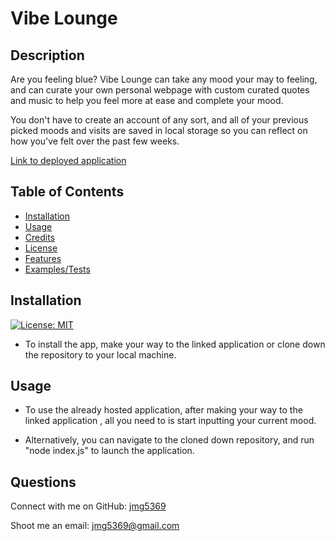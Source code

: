 # Vibe Lounge

## Description

Are you feeling blue? Vibe Lounge can take any mood your may to feeling, and can curate your own personal webpage with custom curated quotes and music to help you feel more at ease and complete your mood. 

You don't have to create an account of any sort, and all of your previous picked moods and visits are saved in local storage so you can reflect on how you've felt over the past few weeks. 


[Link to deployed application](https://alexgeis.github.io/VIBE-LOUNGE/)



## Table of Contents

- [Installation](#installation)
- [Usage](#usage)
- [Credits](#credits)
- [License](#license)
- [Features](#features)
- [Examples/Tests](#examples)

## Installation

[![License: MIT](https://img.shields.io/badge/License-MIT-yellow.svg)](https://opensource.org/licenses/MIT)

- To install the app, make your way to the linked application or clone down the repository to your local machine.

## Usage

- To use the already hosted application, after making your way to the linked application , all you need to is start inputting your current mood.

- Alternatively, you can navigate to the cloned down repository, and run "node index.js" to launch the application.



## Questions

Connect with me on GitHub: [jmg5369](https://github.com/jmg5369)

Shoot me an email: [jmg5369@gmail.com](mailto:jmg5369@gmail.com)